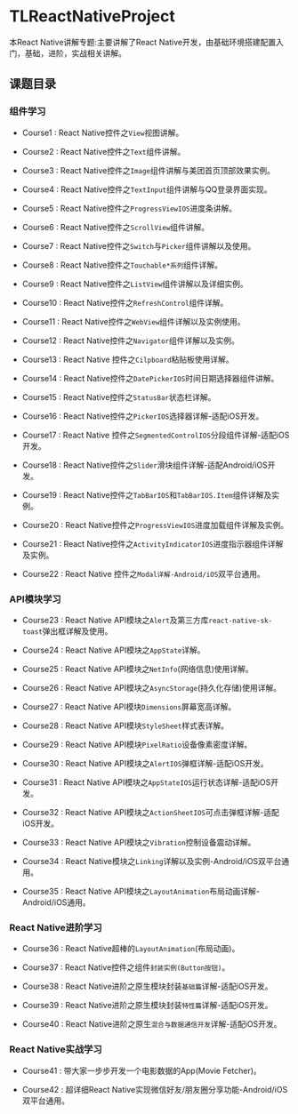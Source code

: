 # TLReactNativeProject
本React Native讲解专题:主要讲解了React Native开发，由基础环境搭建配置入门，基础，进阶，实战相关讲解。

## 课题目录

### 组件学习

* Course1 : React Native控件之`View`视图讲解。

* Course2 : React Native控件之`Text`组件讲解。

* Course3 : React Native控件之`Image`组件讲解与美团首页顶部效果实例。

* Course4 : React Native控件之`TextInput`组件讲解与QQ登录界面实现。

* Course5 : React Native控件之`ProgressViewIOS`进度条讲解。

* Course6 : React Native控件之`ScrollView`组件讲解。

* Course7 : React Native控件之`Switch`与`Picker`组件讲解以及使用。

* Course8 : React Native控件之`Touchable*系列`组件详解。

* Course9 : React Native控件之`ListView`组件讲解以及详细实例。

* Course10 : React Native控件之`RefreshControl`组件详解。

* Course11 : React Native控件之`WebView`组件详解以及实例使用。

* Course12 : React Native控件之`Navigator`组件详解以及实例。

* Course13 : React Native 控件之`Cilpboard`粘贴板使用详解。

* Course14 : React Native控件之`DatePickerIOS`时间日期选择器组件讲解。

* Course15 : React Native控件之`StatusBar`状态栏详解。

* Course16 : React Native控件之`PickerIOS`选择器详解-适配iOS开发。

* Course17 : React Native 控件之`SegmentedControlIOS`分段组件详解-适配iOS开发。

* Course18 : React Native控件之`Slider`滑块组件详解-适配Android/iOS开发。

* Course19 : React Native控件之`TabBarIOS`和`TabBarIOS.Item`组件详解及实例。

* Course20 : React Native控件之`ProgressViewIOS`进度加载组件详解及实例。

* Course21 : React Native控件之`ActivityIndicatorIOS`进度指示器组件详解及实例。

* Course22 : React Native 控件之`Modal详解-Android/iOS`双平台通用。

### API模块学习

* Course23 : React Native API模块之`Alert`及第三方库`react-native-sk-toast`弹出框详解及使用。

* Course24 : React Native API模块之`AppState`详解。

* Course25 : React Native API模块之`NetInfo`(网络信息)使用详解。

* Course26 : React Native API模块之`AsyncStorage`(持久化存储)使用详解。

* Course27 : React Native API模块`Dimensions`屏幕宽高详解。

* Course28 : React Native API模块`StyleSheet`样式表详解。

* Course29 : React Native API模块`PixelRatio`设备像素密度详解。

* Course30 : React Native API模块之`AlertIOS`弹框详解-适配iOS开发。

* Course31 : React Native API模块之`AppStateIOS`运行状态详解-适配iOS开发。

* Course32 : React Native API模块之`ActionSheetIOS`可点击弹框详解-适配iOS开发。

* Course33 : React Native API模块之`Vibration`控制设备震动详解。

* Course34 : React Native模块之`Linking`详解以及实例-Android/iOS双平台通用。

* Course35 : React Native API模块之`LayoutAnimation`布局动画详解-Android/iOS通用。

### React Native进阶学习

* Course36 : React Native超棒的`LayoutAnimation`(布局动画)。

* Course37 : React Native控件之组件`封装实例(Button按钮)`。

* Course38 : React Native进阶之原生模块封装`基础篇`详解-适配iOS开发。

* Course39 : React Native进阶之原生模块封装`特性篇`详解-适配iOS开发。

* Course40 : React Native进阶之原生`混合与数据通信开发`详解-适配iOS开发。

### React Native实战学习

* Course41 : 带大家一步步开发一个电影数据的App(Movie Fetcher)。

* Course42 : 超详细React Native实现微信好友/朋友圈分享功能-Android/iOS双平台通用。
